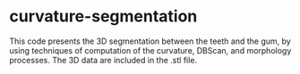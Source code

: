 # curvature-segmentation
This code presents the 3D segmentation between the teeth and the gum, by using techniques of computation of the curvature, DBScan, and morphology processes. The 3D data are included in the .stl file. 
